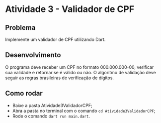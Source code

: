 # Atividade 3 - Validador de CPF
## Problema

Implemente um validador de CPF utilizando Dart.

## Desenvolvimento

O programa deve receber um CPF no formato 000.000.000-00, verificar sua validade e retornar se é válido ou não. O algoritmo de validação deve seguir as regras brasileiras de verificação de dígitos.

## Como rodar

- Baixe a pasta Atividade3ValidadorCPF;
- Abra a pasta no terminal com o comando `cd Atividade3ValidadorCPF`;
- Rode o comando `dart run main.dart`.
